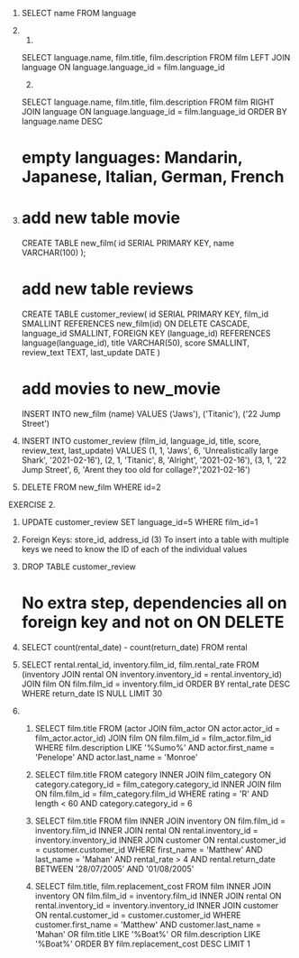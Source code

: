 1. 
    SELECT name FROM language

2. 
    1. 
    SELECT language.name, film.title, film.description 
    FROM film
    LEFT JOIN language
    ON language.language_id = film.language_id

    2. 
    SELECT language.name, film.title, film.description 
    FROM film
    RIGHT JOIN language
    ON language.language_id = film.language_id
    ORDER BY language.name DESC
    # empty languages: Mandarin, Japanese, Italian, German, French

3. 
    # add new table movie
    CREATE TABLE new_film(
    id SERIAL PRIMARY KEY,
    name VARCHAR(100)
    );

    # add new table reviews
    CREATE TABLE customer_review(
    id SERIAL PRIMARY KEY,
    film_id SMALLINT REFERENCES new_film(id)
    ON DELETE CASCADE,
    language_id SMALLINT,
    FOREIGN KEY (language_id) REFERENCES language(language_id),
    title VARCHAR(50),
    score SMALLINT,
    review_text TEXT,
    last_update DATE
    )

    # add movies to new_movie
    INSERT INTO new_film (name)
    VALUES
    ('Jaws'),
    ('Titanic'),
    ('22 Jump Street')


5. 
    INSERT INTO customer_review (film_id, language_id, title, score, review_text, last_update)
    VALUES
    (1, 1, 'Jaws', 6, 'Unrealistically large Shark', '2021-02-16'),
    (2, 1, 'Titanic', 8, 'Alright', '2021-02-16'),
    (3, 1, '22 Jump Street', 6, 'Arent they too old for collage?','2021-02-16')

6. 
    DELETE  FROM new_film WHERE id=2


EXERCISE 2.

1. UPDATE customer_review SET language_id=5 WHERE film_id=1


2.  Foreign Keys: store_id, address_id (3)
    To insert into a table with multiple keys we need to know the ID of each of the individual values


3. DROP TABLE customer_review 
    # No extra step, dependencies all on foreign key and not on ON DELETE


4. SELECT count(rental_date) - count(return_date) FROM rental


5.  SELECT  rental.rental_id, inventory.film_id, film.rental_rate
    FROM (inventory JOIN rental ON inventory.inventory_id = rental.inventory_id)
    JOIN film
    ON film.film_id = inventory.film_id
    ORDER BY rental_rate DESC
    WHERE return_date IS NULL
    LIMIT 30

6.  
    1.  SELECT film.title
        FROM (actor JOIN film_actor ON actor.actor_id = film_actor.actor_id)
        JOIN film ON film.film_id = film_actor.film_id
        WHERE film.description LIKE '%Sumo%'
        AND actor.first_name = 'Penelope'
        AND actor.last_name = 'Monroe'

    
    2. 
        SELECT film.title 
        FROM category
        INNER JOIN film_category
        ON category.category_id = film_category.category_id
        INNER JOIN film
        ON film.film_id = film_category.film_id
        WHERE rating = 'R'
        AND length < 60
        AND category.category_id = 6

    
    3.  SELECT film.title 
        FROM film
        INNER JOIN inventory
        ON film.film_id = inventory.film_id
        INNER JOIN rental
        ON rental.inventory_id = inventory.inventory_id
        INNER JOIN customer
        ON rental.customer_id = customer.customer_id
        WHERE first_name = 'Matthew'
        AND last_name = 'Mahan'
        AND rental_rate > 4
        AND rental.return_date BETWEEN '28/07/2005' AND '01/08/2005'


    4. 
        SELECT film.title, film.replacement_cost 
        FROM film
        INNER JOIN inventory
        ON film.film_id = inventory.film_id
        INNER JOIN rental
        ON rental.inventory_id = inventory.inventory_id
        INNER JOIN customer
        ON rental.customer_id = customer.customer_id
        WHERE customer.first_name = 'Matthew'
        AND customer.last_name = 'Mahan'
        OR film.title LIKE '%Boat%' 
        OR film.description LIKE '%Boat%'
        ORDER BY film.replacement_cost DESC LIMIT 1




 




